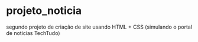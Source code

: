 # projeto_noticia
segundo projeto de criação de site usando HTML + CSS (simulando o portal de noticias TechTudo)
